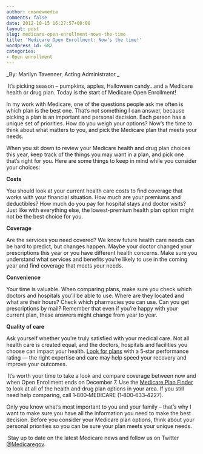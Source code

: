 ```yaml
---
author: cmsnewmedia
comments: false
date: 2012-10-15 16:27:57+00:00
layout: post
slug: medicare-open-enrollment-nows-the-time
title: 'Medicare Open Enrollment: Now’s the time!'
wordpress_id: 682
categories:
- Open enrollment
---
```


_By: Marilyn Tavenner, Acting Administrator _

 It’s picking season – pumpkins, apples, Halloween candy…and a Medicare health or drug plan. Today is the start of Medicare Open Enrollment!

In my work with Medicare, one of the questions people ask me often is which plan is the best one. That’s not something I can answer, because picking a plan is an important and personal decision. Each person has a unique set of priorities. How do you weigh your options? Now’s the time to think about what matters to you, and pick the Medicare plan that meets your needs.

When you sit down to review your Medicare health and drug plan choices this year, keep track of the things you may want in a plan, and pick one that’s right for you. Here are some things to keep in mind while you consider your choices:

**Costs**

You should look at your current health care costs to find coverage that works with your financial situation. How much are your premiums and deductibles? How much do you pay for hospital stays and doctor visits? Just like with everything else, the lowest-premium health plan option might not be the best choice for you.

**Coverage**

Are the services you need covered? We know future health care needs can be hard to predict, but changes happen. Maybe your doctor changed your prescriptions this year or you have different health concerns. Make sure you understand what services and benefits you’re likely to use in the coming year and find coverage that meets your needs.

**Convenience**

Your time is valuable. When comparing plans, make sure you check which doctors and hospitals you’ll be able to use. Where are they located and what are their hours? Check which pharmacies you can use. Can you get prescriptions by mail? Remember that even if you’re happy with your current plan, these answers might change from year to year.

**Quality of care**

Ask yourself whether you’re truly satisfied with your medical care. Not all health care is created equal, and the doctors, hospitals and facilities you choose can impact your health. [Look for plans](http://www.medicare.gov/find-a-plan) with a 5‑star performance rating — the right expertise and care may help speed your recovery and improve your outcomes.

 It’s worth your time to take a look and compare coverage between now and when Open Enrollment ends on December 7. Use the [Medicare Plan Finder](http://www.medicare.gov/find-a-plan) to look at all of the health and drug plan options in your area. If you still need help comparing, call 1‑800‑MEDICARE (1‑800‑633‑4227).  

Only you know what’s most important to you and your family – that’s why I want to make sure you have all the information you need to make the best decision. Before you consider your Medicare plan options, think about your personal priorities so you can be sure your plan meets your unique needs.

 Stay up to date on the latest Medicare news and follow us on Twitter [@Medicaregov](https://twitter.com/MedicareGov).

 
